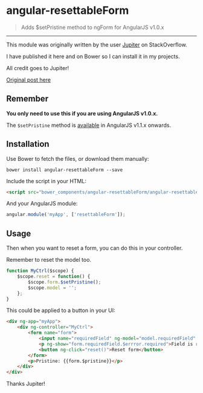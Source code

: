 # angular-resettableForm
> Adds $setPristine method to ngForm for AngularJS v1.0.x
---
This module was originally written by the user [Jupiter](http://stackoverflow.com/users/2335217/jupiter) on StackOverflow.

I have published it here and on Bower so I can install it in my projects.

All credit goes to Jupiter!

[Original post here](http://stackoverflow.com/questions/12603914/reset-form-to-pristine-state-angularjs-1-0-x)

## Remember

**You only need to use this if you are using AngularJS v1.0.x.**

The `$setPristine` method is [available](https://code.angularjs.org/1.1.5/docs/api/ng.directive:form.FormController) in AngularJS v1.1.x onwards.

## Installation

Use Bower to fetch the files, or download them manually:

```shell
bower install angular-resettableForm --save

```

Include the script in your HTML:

```html
<script src="bower_components/angular-resettableForm/angular-resettableForm.js"></script> 
```

And your AngularJS module:

```javascript
angular.module('myApp', ['resettableForm']);
```

## Usage

Then when you want to reset a form, you can do this in your controller.

Remember to reset the model too.

```javascript
function MyCtrl($scope) {
    $scope.reset = function() {
        $scope.form.$setPristine();
        $scope.model = '';
    };
}
```

This could be applied to a button in your UI:

```html
<div ng-app="myApp">
    <div ng-controller="MyCtrl">
        <form name="form">
            <input name="requiredField" ng-model="model.requiredField" requiredm/> (Required, but no other validators)
            <p ng-show="form.requiredField.$errror.required">Field is required</p>
            <button ng-click="reset()">Reset form</button>
        </form>
        <p>Pristine: {{form.$pristine}}</p>
    </div>
</div>
```

Thanks Jupiter!